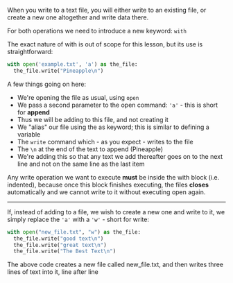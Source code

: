 When you write to a text file, you will either write to an existing file, or create a new one altogether and write data there.


For both operations we need to introduce a new keyword: `with`

The exact nature of with is out of scope for this lesson, but its use is straightforward:

```python
with open('example.txt', 'a') as the_file:
  the_file.write("Pineapple\n") 
```

A few things going on here:

- We're opening the file as usual, using `open`
- We pass a second parameter to the open command: `'a'` - this is short for **append**
- Thus we will be adding to this file, and not creating it
- We "alias" our file using the as keyword; this is similar to defining a variable
- The `write` command which - as you expect - writes to the file
- The `\n` at the end of the text to append (Pineapple)
- We're adding this so that any text we add thereafter goes on to the next line and not on the same line as the last item


Any write operation we want to execute **must** be inside the with block (i.e. indented), because once this block finishes executing, the files **closes** automatically and we cannot write to it without executing open again.

---

If, instead of adding to a file, we wish to create a new one and write to it, we simply replace the `'a'` with a `'w'` - short for write:

```python
with open("new_file.txt", "w") as the_file:
  the_file.write("good text\n")
  the_file.write("great text\n")
  the_file.write("The Best Text\n") 
```

The above code creates a new file called new_file.txt, and then writes three lines of text into it, line after line
